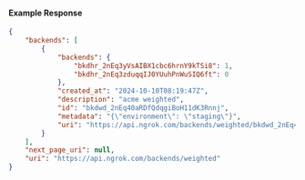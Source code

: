 <!-- Code generated for API Clients. DO NOT EDIT. -->

#### Example Response

```json
{
	"backends": [
		{
			"backends": {
				"bkdhr_2nEq3yVsAIBX1cbc6hrnY9kTSi8": 1,
				"bkdhr_2nEq3zduqqIJ0YUuhPnWuSIQ6ft": 0
			},
			"created_at": "2024-10-10T08:19:47Z",
			"description": "acme weighted",
			"id": "bkdwd_2nEq40aRDfQdqgiBoH11dK3Rnnj",
			"metadata": "{\"environment\": \"staging\"}",
			"uri": "https://api.ngrok.com/backends/weighted/bkdwd_2nEq40aRDfQdqgiBoH11dK3Rnnj"
		}
	],
	"next_page_uri": null,
	"uri": "https://api.ngrok.com/backends/weighted"
}
```
